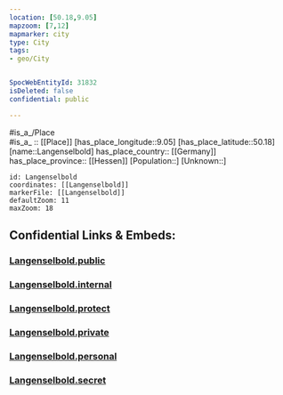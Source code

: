 ```yaml
---
location: [50.18,9.05] 
mapzoom: [7,12] 
mapmarker: city 
type: City
tags:
- geo/City


SpocWebEntityId: 31832
isDeleted: false
confidential: public

---
```

#is_a_/Place  
#is_a_ :: [[Place]] 
[has_place_longitude::9.05] 
[has_place_latitude::50.18] 
[name::Langenselbold] 
has_place_country:: [[Germany]]  
has_place_province:: [[Hessen]] 
[Population::] 
[Unknown::] 


```leaflet
id: Langenselbold
coordinates: [[Langenselbold]] 
markerFile: [[Langenselbold]] 
defaultZoom: 11 
maxZoom: 18
```


## Confidential Links & Embeds: 

### [Langenselbold.public](/_public/\Earth\Continent\Europe\Europe~Central\Germany\Germany~West\Hessen\counties~Hessen\Main-Kinzig-Kreis\cities~Main-KinzigLangenselbold.public.md) 

### [Langenselbold.internal](/_internal/\Earth\Continent\Europe\Europe~Central\Germany\Germany~West\Hessen\counties~Hessen\Main-Kinzig-Kreis\cities~Main-KinzigLangenselbold.internal.md) 

### [Langenselbold.protect](/_protect/\Earth\Continent\Europe\Europe~Central\Germany\Germany~West\Hessen\counties~Hessen\Main-Kinzig-Kreis\cities~Main-KinzigLangenselbold.protect.md) 

### [Langenselbold.private](/_private/\Earth\Continent\Europe\Europe~Central\Germany\Germany~West\Hessen\counties~Hessen\Main-Kinzig-Kreis\cities~Main-KinzigLangenselbold.private.md) 

### [Langenselbold.personal](/_personal/\Earth\Continent\Europe\Europe~Central\Germany\Germany~West\Hessen\counties~Hessen\Main-Kinzig-Kreis\cities~Main-KinzigLangenselbold.personal.md) 

### [Langenselbold.secret](/_secret/\Earth\Continent\Europe\Europe~Central\Germany\Germany~West\Hessen\counties~Hessen\Main-Kinzig-Kreis\cities~Main-KinzigLangenselbold.secret.md)

